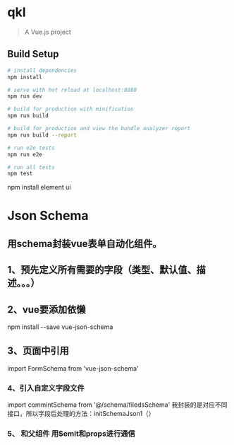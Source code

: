 # qkl

> A Vue.js project

## Build Setup

``` bash
# install dependencies
npm install

# serve with hot reload at localhost:8080
npm run dev

# build for production with minification
npm run build

# build for production and view the bundle analyzer report
npm run build --report

# run e2e tests
npm run e2e

# run all tests
npm test
```

npm install element ui

# Json Schema

## 用schema封装vue表单自动化组件。
## 1、预先定义所有需要的字段（类型、默认值、描述。。。）
## 2、vue要添加依懒 
npm install --save vue-json-schema
## 3、页面中引用
import FormSchema from 'vue-json-schema'
### 4、引入自定义字段文件
import commintSchema from '@/schema/filedsSchema'
我封装的是对应不同接口，所以字段后处理的方法：initSchemaJson1（）
### 5、 和父组件 用$emit和props进行通信
